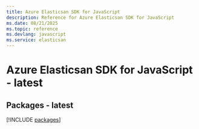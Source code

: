```yaml
---
title: Azure Elasticsan SDK for JavaScript
description: Reference for Azure Elasticsan SDK for JavaScript
ms.date: 08/21/2025
ms.topic: reference
ms.devlang: javascript
ms.service: elasticsan
---
```

# Azure Elasticsan SDK for JavaScript - latest
## Packages - latest
[!INCLUDE [packages](elasticsan-index.md)]